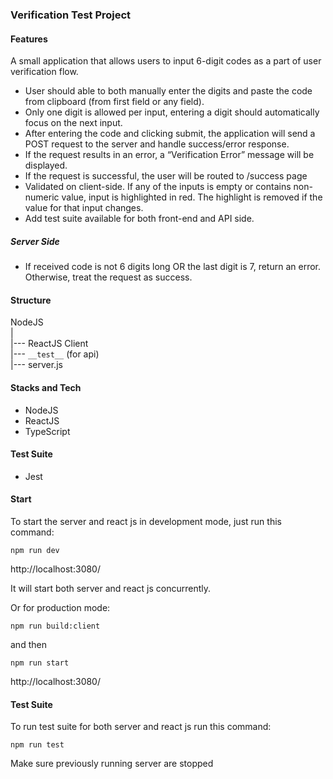 ### Verification Test Project

#### Features

A small application that allows users to input 6-digit codes as
a part of user verification flow.

* User should able to both manually enter the digits and paste the
code from clipboard (from first field or any field).
* Only one digit is allowed per input, entering a digit should
automatically focus on the next input.
* After entering the code and clicking submit, the application will
send a POST request to the server and handle success/error response.
* If the request results in an error, a “Verification Error” message
will be displayed.
* If the request is successful, the user will be routed to /success page
* Validated on client-side. If any of the inputs is empty or contains
non-numeric value, input is highlighted in red. The highlight is removed
if the value for that input changes.
* Add test suite available for both front-end and API side.
 
##### Server Side
* If received code is not 6 digits long OR the last digit is 7, 
return an error. Otherwise, treat the request as success.

#### Structure

NodeJS<br />
|<br />
|--- ReactJS Client<br />
|--- `__test__` (for api)<br />
|--- server.js<br />

#### Stacks and Tech

* NodeJS
* ReactJS
* TypeScript

#### Test Suite
* Jest

#### Start

To start the server and react js in development mode, just run this command:

`npm run dev`

http://localhost:3080/

It will start both server and react js concurrently.

Or for production mode:

`npm run build:client`

and then

`npm run start`

http://localhost:3080/

#### Test Suite

To run test suite for both server and react js run this command:

`npm run test`

Make sure previously running server are stopped
